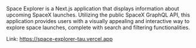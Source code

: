 Space Explorer is a Next.js application that displays information about upcoming SpaceX launches. Utilizing the public SpaceX GraphQL API, this application provides users with a visually appealing and interactive way to explore space launches, complete with search and filtering functionalities.


Link: https://space-explorer-tau.vercel.app
